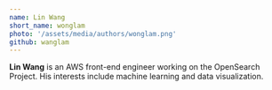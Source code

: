 ```yaml
---
name: Lin Wang
short_name: wonglam
photo: '/assets/media/authors/wonglam.png'
github: wanglam
---
```


**Lin Wang** is an AWS front-end engineer working on the OpenSearch Project. His interests include machine learning and data visualization.